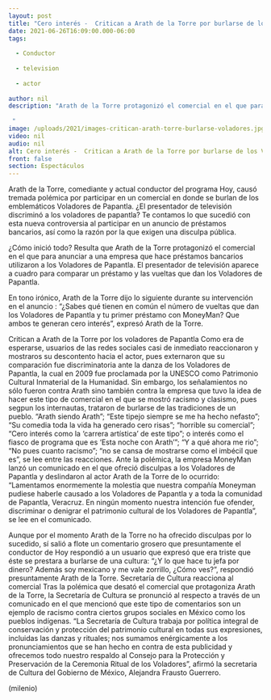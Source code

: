 ```yaml
---
layout: post
title: "Cero interés -  Critican a Arath de la Torre por burlarse de los Voladores de Papantla en comercial"
date: 2021-06-26T16:09:00.000-06:00
tags:
  
  - Conductor
  
  - television
  
  - actor
  
author: nil
description: "Arath de la Torre protagonizó el comercial en el que para anunciar a una empresa que hace préstamos bancarios utilizaron a los Voladores de Papantla. ¿El tuvo responsabilidad? Te contamos lo que sabemos sobre esta polémica.   "
image: /uploads/2021/images-critican-arath-torre-burlarse-voladores.jpg
video: nil
audio: nil
alt: Cero interés -  Critican a Arath de la Torre por burlarse de los Voladores de Papantla en comercial
front: false
section: Espectáculos
---
```


Arath de la Torre, comediante y actual conductor del programa Hoy, causó tremada polémica por participar en un comercial en donde se burlan de los emblemáticos Voladores de Papantla. ¿El presentador de televisión discriminó a los voladores de papantla? Te contamos lo que sucedió con esta nueva controversia al participar en un anuncio de préstamos bancarios, así como la razón por la que exigen una disculpa pública. 

¿Cómo inició todo? Resulta que Arath de la Torre protagonizó el comercial en el que para anunciar a una empresa que hace préstamos bancarios utilizaron a los Voladores de Papantla. El presentador de televisión aparece a cuadro para comparar un préstamo y las vueltas que dan los Voladores de Papantla.

En tono irónico, Arath de la Torre dijo lo siguiente durante su intervención en el anuncio : “¿Sabes qué tienen en común el número de vueltas que dan los Voladores de Papantla y tu primer préstamo con MoneyMan? Que ambos te generan cero interés”, expresó Arath de la Torre. 

Critican a Arath de la Torre por los voladores de Papantla  Como era de esperarse, usuarios de las redes sociales casi de inmediato reaccionaron y mostraros su descontento hacia el actor, pues externaron que su comparación fue discriminatoria ante la danza de los Voladores de Papantla, la cual en 2009 fue proclamada por la UNESCO como Patrimonio Cultural Inmaterial de la Humanidad. Sin embargo, los señalamientos no sólo fueron contra Arath sino también contra la empresa que tuvo la idea de hacer este tipo de comercial en el que se mostró racismo y clasismo, pues segpun los internautas, trataron de burlarse de las tradiciones de un pueblo. “Arath siendo Arath”; “Este tipejo siempre se me ha hecho nefasto”; “Su comedia toda la vida ha generado cero risas”; “horrible su comercial”; “Cero interés como la ‘carrera artística’ de este tipo”; 
o interés como el fiasco de programa que es ‘Esta noche con Arath’”; “Y a qué ahora me rio”; “No pues cuanto racismo”; “no se cansa de mostrarse como el imbécil que es”, se lee entre las reacciones. 
Ante la polémica, la empresa MoneyMan lanzó un comunicado en el que ofreció disculpas a los Voladores de Papantla y deslindaron al actor Arath de la Torre de lo ocurrido: “Lamentamos enormemente la molestia que nuestra compañía Moneyman pudiese haberle causado a los Voladores de Papantla y a toda la comunidad de Papantla, Veracruz. En ningún momento nuestra intención fue ofender, discriminar o denigrar el patrimonio cultural de los Voladores de Papantla”, se lee en el comunicado.

Aunque por el momento Arath de la Torre no ha ofrecido disculpas por lo sucedido, sí salió a flote un comentario grosero que presuntamente el conductor de Hoy respondió a un usuario que expresó que era triste que éste se prestara a burlarse de una cultura: 
“¿Y lo que hace tu jefa por dinero? Además soy mexicano y me vale zorrillo, ¿Cómo ves?”, respondió presuntamente Arath de la Torre. 
Secretaría de Cultura reacciona al comercial ​Tras la polémica que desató el comercial que protagoniza Arath de la Torre, la Secretaría de Cultura se pronunció al respecto a través de un comunicado en el que mencionó que este tipo de comentarios son un ejemplo de racismo contra ciertos grupos sociales en México como los pueblos indígenas.  “La Secretaría de Cultura trabaja por política integral de conservación y protección del patrimonio cultural en todas sus expresiones, incluidas las danzas y rituales; nos sumamos enérgicamente a los pronunciamientos que se han hecho en contra de esta publicidad y ofrecemos todo nuestro respaldo al Consejo para la Protección y Preservación de la Ceremonia Ritual de los Voladores”, afirmó la secretaria de Cultura del Gobierno de México, Alejandra Frausto Guerrero.

(milenio)
